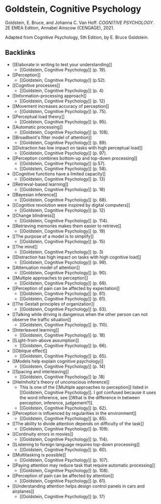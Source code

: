 # Goldstein, Cognitive Psychology
Goldstein, E. Bruce, and Johanna C. Van Hoff. *COGNITIVE PSYCHOLOGY*. 2E EMEA Edition, Annabel Ainscow (CENGAGE), 2021.

Adapted from Cognitive Psychology, 5th Edition, by E. Bruce Goldstein.

## Backlinks
* [[Elaborate in writing to test your understanding]]
	* [[Goldstein, Cognitive Psychology]] (p. 19).
* [[Perception]]
	* [[Goldstein, Cognitive Psychology]] (p.52).
* [[Cognitive processes]]
	* [[Goldstein, Cognitive Psychology]] (p. 4)
* [[Information-processing approach]]
	* [[Goldstein, Cognitive Psychology]] (p. 12)
* [[Movement increases accuracy of perception]]
	* [[Goldstein, Cognitive Psychology]] (p. 75).
* [[Perceptual load theory]]
	* [[Goldstein, Cognitive Psychology]] (p. 95).
* [[Automatic processing]]
	* [[Goldstein, Cognitive Psychology]] (p. 108).
* [[Broadbent's filter model of attention]]
	* [[Goldstein, Cognitive Psychology]] (p. 89).
* [[Distraction has low impact on tasks with high perceptual load]]
	* [[Goldstein, Cognitive Psychology]] (p. 97).
* [[Perception combines bottom-up and top-down processing]]
	* [[Goldstein, Cognitive Psychology]]  (p.57).
	* [[Goldstein, Cognitive Psychology]] (p. 58).
* [[Cognitive functions have a limited capacity]]
	* [[Goldstein, Cognitive Psychology]] (p. 13)
* [[Retrieval-based learning]]
	* [[Goldstein, Cognitive Psychology]] (p. 18)
* [[Bayesian inference]]
	* [[Goldstein, Cognitive Psychology]] (p. 68).
* [[Cognitive revolution were inspired by digital computers]]
	* [[Goldstein, Cognitive Psychology]] (p. 12)
* [[Change blindness]]
	* [[Goldstein, Cognitive Psychology]] (p. 114).
* [[Retrieving memories makes them easier to retrieve]]
	* [[Goldstein, Cognitive Psychology]] (p. 19)
* [[The purpose of a model is to simplify]]
	* [[Goldstein, Cognitive Psychology]] (p. 15)
* [[The mind]]
	* [[Goldstein, Cognitive Psychology]] (p. 3)
* [[Distraction has high impact on tasks with high cognitive load]]
	* [[Goldstein, Cognitive Psychology]] (p. 99).
* [[Attenuation model of attention]]
	* [[Goldstein, Cognitive Psychology]] (p. 90).
* [[Multiple approaches to perception]]
	* [[Goldstein, Cognitive Psychology]] (p. 69).
* [[Perception of pain can be affected by expectation]]
	* [[Goldstein, Cognitive Psychology]] (p. 61).
	* [[Goldstein, Cognitive Psychology]] (p. 61).
* [[The Gestalt principles of organization]]
	* [[Goldstein, Cognitive Psychology]] (p. 63).
* [[Talking while driving is dangerous when the other person can not observe the traffic situation]]
	* [[Goldstein, Cognitive Psychology]] (p. 110).
* [[Interleaved learning]]
	* [[Goldstein, Cognitive Psychology]] (p. 18)
* [[Light-from-above assumption]]
	* [[Goldstein, Cognitive Psychology]] (p. 66).
* [[Oblique effect]]
	* [[Goldstein, Cognitive Psychology]] (p. 65).
* [[Models help explain cognitive psychology]]
	* [[Goldstein, Cognitive Psychology]] (p. 14)
* [[Spacing and interleaving]]
	* [[Goldstein, Cognitive Psychology]] (p .18)
* [[Helmholtz's theory of unconscious inference]]
	* This is one of the [[Multiple approaches to perception]] listed in [[Goldstein, Cognitive Psychology]]. I got confused because it uses the word inference, see [[What is the difference in between perception, inference, judgement?]].
	* [[Goldstein, Cognitive Psychology]] (p. 62).
* [[Perception is influenced by regularities in the environment]]
	* [[Goldstein, Cognitive Psychology]] (p. 65).
* [[The ability to divide attention depends on difficulty of the task]]
	* [[Goldstein, Cognitive Psychology]] (p. 109).
* [[Continuity errors in movies]]
	* [[Goldstein, Cognitive Psychology]] (p. 114).
* [[Listening to foreign language requires top-down processing]]
	* [[Goldstein, Cognitive Psychology]] (p. 60).
* [[Multitasking is possible]]
	* [[Goldstein, Cognitive Psychology]] (p. 107).
* [[Paying attention may reduce task that require automatic processing]]
	* [[Goldstein, Cognitive Psychology]] (p. 108).
* [[Perception of pain can be affected by attention]]
	* [[Goldstein, Cognitive Psychology]] (p. 61).
* [[Understanding attention helps design control panels in cars and airplanes]]
	* [[Goldstein, Cognitive Psychology]] (p. 17)

<!-- #evergreen #literature #^inbox/book -->

<!-- {BearID:F5B19D3E-91F4-49C8-A21B-2A3B30E8F2DF-1581-00000068458FC7DD} -->
